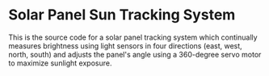 # Solar Panel Sun Tracking System
 This is the source code for a solar panel tracking system which continually measures brightness using light sensors in four directions (east, west, north, south) and adjusts the panel's angle using a 360-degree servo motor to maximize sunlight exposure.
